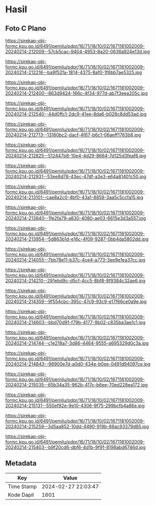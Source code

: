 # Hasil

## Foto C Plano

https://sirekap-obj-formc.kpu.go.id/6491/pemilu/pdpr/16/71/18/10/02/1671181002009-20240214-212009--57cb5cac-9404-4953-8a20-0636a924e13d.jpg

https://sirekap-obj-formc.kpu.go.id/6491/pemilu/pdpr/16/71/18/10/02/1671181002009-20240214-212216--ba9f52fa-1814-4375-8af0-1f6bb7ae5325.jpg

https://sirekap-obj-formc.kpu.go.id/6491/pemilu/pdpr/16/71/18/10/02/1671181002009-20240214-212400--863d9424-166c-4f34-977d-ab7f3eea205c.jpg

https://sirekap-obj-formc.kpu.go.id/6491/pemilu/pdpr/16/71/18/10/02/1671181002009-20240214-212540--44d0ffc1-2dc9-41ee-8da6-b028c8dd53ad.jpg

https://sirekap-obj-formc.kpu.go.id/6491/pemilu/pdpr/16/71/18/10/02/1671181002009-20240214-212713--13160bc2-dacf-4f67-b6c1-06aeff1763b8.jpg

https://sirekap-obj-formc.kpu.go.id/6491/pemilu/pdpr/16/71/18/10/02/1671181002009-20240214-212825--512447b8-10e4-4d29-8664-7d125d3feaf6.jpg

https://sirekap-obj-formc.kpu.go.id/6491/pemilu/pdpr/16/71/18/10/02/1671181002009-20240214-212931--53ee8d78-43ec-47df-a3e3-e64a81401c50.jpg

https://sirekap-obj-formc.kpu.go.id/6491/pemilu/pdpr/16/71/18/10/02/1671181002009-20240214-213101--cae8a2c0-4bf0-43a1-8859-3aa5c5ccfa15.jpg

https://sirekap-obj-formc.kpu.go.id/6491/pemilu/pdpr/16/71/18/10/02/1671181002009-20240214-213840--1fe2fa79-a830-4080-ae03-6615e3d3a557.jpg

https://sirekap-obj-formc.kpu.go.id/6491/pemilu/pdpr/16/71/18/10/02/1671181002009-20240214-213954--5d863b1d-e16c-4f09-9287-0bb4da5802dd.jpg

https://sirekap-obj-formc.kpu.go.id/6491/pemilu/pdpr/16/71/18/10/02/1671181002009-20240214-214055--7bb78e11-b37c-4ce4-a773-3ee9e1ea37cc.jpg

https://sirekap-obj-formc.kpu.go.id/6491/pemilu/pdpr/16/71/18/10/02/1671181002009-20240214-214210--291ebd9c-d5cf-4cc5-8bf8-8f9384c32ae6.jpg

https://sirekap-obj-formc.kpu.go.id/6491/pemilu/pdpr/16/71/18/10/02/1671181002009-20240214-214359--9f554cbc-395c-47c9-93c9-e17f66ce0a9e.jpg

https://sirekap-obj-formc.kpu.go.id/6491/pemilu/pdpr/16/71/18/10/02/1671181002009-20240214-214603--bbd70d91-f79b-4177-9b02-c835ba3ae1c1.jpg

https://sirekap-obj-formc.kpu.go.id/6491/pemilu/pdpr/16/71/18/10/02/1671181002009-20240214-214744--c1e218a7-3d86-4464-9555-a695329d0c3a.jpg

https://sirekap-obj-formc.kpu.go.id/6491/pemilu/pdpr/16/71/18/10/02/1671181002009-20240214-214843--98900e7d-a0d0-434e-b0ee-0491d94097ce.jpg

https://sirekap-obj-formc.kpu.go.id/6491/pemilu/pdpr/16/71/18/10/02/1671181002009-20240214-215035--65b34a35-962b-417c-b6ee-70ed228ea172.jpg

https://sirekap-obj-formc.kpu.go.id/6491/pemilu/pdpr/16/71/18/10/02/1671181002009-20240214-215131--550ef92e-9e10-4306-9f75-299bcfb4a86e.jpg

https://sirekap-obj-formc.kpu.go.id/6491/pemilu/pdpr/16/71/18/10/02/1671181002009-20240214-215259--3d5aa852-10dd-4490-919b-66ac93379d85.jpg

https://sirekap-obj-formc.kpu.go.id/6491/pemilu/pdpr/16/71/18/10/02/1671181002009-20240214-215403--b9f20cd6-dbf6-4d1b-9f91-8198abd6746d.jpg


## Metadata

| Key        | Value               |
| ---------- | ------------------- |
| Time Stamp | 2024-02-27 22:03:47 |
| Kode Dapil | 1601                |



